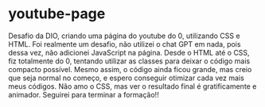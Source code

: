 # youtube-page
Desafio da DIO, criando uma página do youtube do 0, utilizando CSS e HTML.
Foi realmente um desafio, não utilizei o chat GPT em nada, pois dessa vez, não adicionei JavaScript na página. Desde o HTML até o CSS, fiz totalmente do 0, tentando utilizar as classes para deixar o código mais compacto possível. Mesmo assim, o código ainda ficou grande, mas creio que seja normal no começo, e espero conseguir otimizar cada vez mais meus códigos. Não amo o CSS, mas ver o resultado final é gratificamente e animador. Seguirei para terminar a formação!!